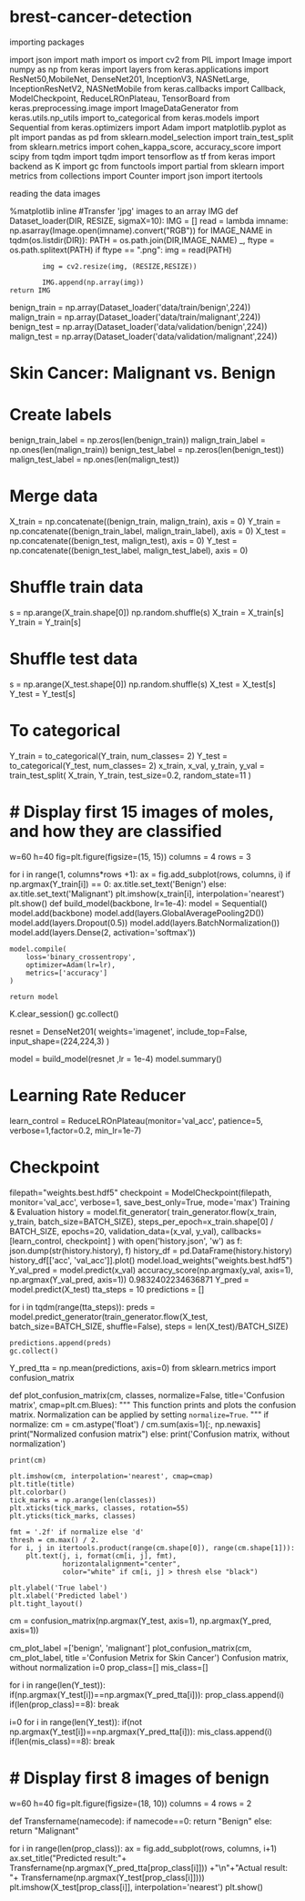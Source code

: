 # brest-cancer-detection
importing packages


import json
import math
import os
import cv2
from PIL import Image
import numpy as np
from keras import layers
from keras.applications import ResNet50,MobileNet, DenseNet201, InceptionV3, NASNetLarge, InceptionResNetV2, NASNetMobile
from keras.callbacks import Callback, ModelCheckpoint, ReduceLROnPlateau, TensorBoard
from keras.preprocessing.image import ImageDataGenerator
from keras.utils.np_utils import to_categorical
from keras.models import Sequential
from keras.optimizers import Adam
import matplotlib.pyplot as plt
import pandas as pd
from sklearn.model_selection import train_test_split
from sklearn.metrics import cohen_kappa_score, accuracy_score
import scipy
from tqdm import tqdm
import tensorflow as tf
from keras import backend as K
import gc
from functools import partial
from sklearn import metrics
from collections import Counter
import json
import itertools

reading the data images 

%matplotlib inline
#Transfer 'jpg' images to an array IMG
def Dataset_loader(DIR, RESIZE, sigmaX=10):
    IMG = []
    read = lambda imname: np.asarray(Image.open(imname).convert("RGB"))
    for IMAGE_NAME in tqdm(os.listdir(DIR)):
        PATH = os.path.join(DIR,IMAGE_NAME)
        _, ftype = os.path.splitext(PATH)
        if ftype == ".png":
            img = read(PATH)
           
            img = cv2.resize(img, (RESIZE,RESIZE))
           
            IMG.append(np.array(img))
    return IMG

benign_train = np.array(Dataset_loader('data/train/benign',224))
malign_train = np.array(Dataset_loader('data/train/malignant',224))
benign_test = np.array(Dataset_loader('data/validation/benign',224))
malign_test = np.array(Dataset_loader('data/validation/malignant',224))
# Skin Cancer: Malignant vs. Benign
# Create labels
benign_train_label = np.zeros(len(benign_train))
malign_train_label = np.ones(len(malign_train))
benign_test_label = np.zeros(len(benign_test))
malign_test_label = np.ones(len(malign_test))

# Merge data 
X_train = np.concatenate((benign_train, malign_train), axis = 0)
Y_train = np.concatenate((benign_train_label, malign_train_label), axis = 0)
X_test = np.concatenate((benign_test, malign_test), axis = 0)
Y_test = np.concatenate((benign_test_label, malign_test_label), axis = 0)

# Shuffle train data
s = np.arange(X_train.shape[0])
np.random.shuffle(s)
X_train = X_train[s]
Y_train = Y_train[s]

# Shuffle test data
s = np.arange(X_test.shape[0])
np.random.shuffle(s)
X_test = X_test[s]
Y_test = Y_test[s]

# To categorical
Y_train = to_categorical(Y_train, num_classes= 2)
Y_test = to_categorical(Y_test, num_classes= 2)
x_train, x_val, y_train, y_val = train_test_split(
    X_train, Y_train, 
    test_size=0.2, 
    random_state=11
)
# # Display first 15 images of moles, and how they are classified
w=60
h=40
fig=plt.figure(figsize=(15, 15))
columns = 4
rows = 3

for i in range(1, columns*rows +1):
    ax = fig.add_subplot(rows, columns, i)
    if np.argmax(Y_train[i]) == 0:
        ax.title.set_text('Benign')
    else:
        ax.title.set_text('Malignant')
    plt.imshow(x_train[i], interpolation='nearest')
plt.show()
def build_model(backbone, lr=1e-4):
    model = Sequential()
    model.add(backbone)
    model.add(layers.GlobalAveragePooling2D())
    model.add(layers.Dropout(0.5))
    model.add(layers.BatchNormalization())
    model.add(layers.Dense(2, activation='softmax'))
    
    
    model.compile(
        loss='binary_crossentropy',
        optimizer=Adam(lr=lr),
        metrics=['accuracy']
    )
    
    return model
K.clear_session()
gc.collect()

resnet = DenseNet201(
    weights='imagenet',
    include_top=False,
    input_shape=(224,224,3)
)


 


model = build_model(resnet ,lr = 1e-4)
model.summary()
# Learning Rate Reducer
learn_control = ReduceLROnPlateau(monitor='val_acc', patience=5,
                                  verbose=1,factor=0.2, min_lr=1e-7)

# Checkpoint
filepath="weights.best.hdf5"
checkpoint = ModelCheckpoint(filepath, monitor='val_acc', verbose=1, save_best_only=True, mode='max')
Training & Evaluation
history = model.fit_generator(
    train_generator.flow(x_train, y_train, batch_size=BATCH_SIZE),
    steps_per_epoch=x_train.shape[0] / BATCH_SIZE,
    epochs=20,
    validation_data=(x_val, y_val),
    callbacks=[learn_control, checkpoint]
)
with open('history.json', 'w') as f:
    json.dump(str(history.history), f)
history_df = pd.DataFrame(history.history)
history_df[['acc', 'val_acc']].plot()
model.load_weights("weights.best.hdf5")
Y_val_pred = model.predict(x_val)
accuracy_score(np.argmax(y_val, axis=1), np.argmax(Y_val_pred, axis=1))
0.9832402234636871
Y_pred = model.predict(X_test)
tta_steps = 10
predictions = []

for i in tqdm(range(tta_steps)):
    preds = model.predict_generator(train_generator.flow(X_test, batch_size=BATCH_SIZE, shuffle=False),
                                    steps = len(X_test)/BATCH_SIZE)
    
    predictions.append(preds)
    gc.collect()
    
Y_pred_tta = np.mean(predictions, axis=0)
from sklearn.metrics import confusion_matrix

def plot_confusion_matrix(cm, classes,
                          normalize=False,
                          title='Confusion matrix',
                          cmap=plt.cm.Blues):
    """
    This function prints and plots the confusion matrix.
    Normalization can be applied by setting `normalize=True`.
    """
    if normalize:
        cm = cm.astype('float') / cm.sum(axis=1)[:, np.newaxis]
        print("Normalized confusion matrix")
    else:
        print('Confusion matrix, without normalization')

    print(cm)

    plt.imshow(cm, interpolation='nearest', cmap=cmap)
    plt.title(title)
    plt.colorbar()
    tick_marks = np.arange(len(classes))
    plt.xticks(tick_marks, classes, rotation=55)
    plt.yticks(tick_marks, classes)

    fmt = '.2f' if normalize else 'd'
    thresh = cm.max() / 2.
    for i, j in itertools.product(range(cm.shape[0]), range(cm.shape[1])):
        plt.text(j, i, format(cm[i, j], fmt),
                 horizontalalignment="center",
                 color="white" if cm[i, j] > thresh else "black")

    plt.ylabel('True label')
    plt.xlabel('Predicted label')
    plt.tight_layout()

cm = confusion_matrix(np.argmax(Y_test, axis=1), np.argmax(Y_pred, axis=1))

cm_plot_label =['benign', 'malignant']
plot_confusion_matrix(cm, cm_plot_label, title ='Confusion Metrix for Skin Cancer')
Confusion matrix, without normalization
i=0
prop_class=[]
mis_class=[]

for i in range(len(Y_test)):
    if(np.argmax(Y_test[i])==np.argmax(Y_pred_tta[i])):
        prop_class.append(i)
    if(len(prop_class)==8):
        break

i=0
for i in range(len(Y_test)):
    if(not np.argmax(Y_test[i])==np.argmax(Y_pred_tta[i])):
        mis_class.append(i)
    if(len(mis_class)==8):
        break

# # Display first 8 images of benign
w=60
h=40
fig=plt.figure(figsize=(18, 10))
columns = 4
rows = 2

def Transfername(namecode):
    if namecode==0:
        return "Benign"
    else:
        return "Malignant"
    
for i in range(len(prop_class)):
    ax = fig.add_subplot(rows, columns, i+1)
    ax.set_title("Predicted result:"+ Transfername(np.argmax(Y_pred_tta[prop_class[i]]))
                       +"\n"+"Actual result: "+ Transfername(np.argmax(Y_test[prop_class[i]])))
    plt.imshow(X_test[prop_class[i]], interpolation='nearest')
plt.show()

